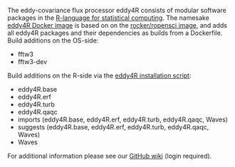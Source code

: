 The eddy-covariance flux processor eddy4R consists of modular software packages in the [R-language for statistical computing](https://www.r-project.org). The namesake [eddy4R Docker image](https://hub.docker.com/r/stefanmet/eddy4r/) is based on on the [rocker/ropensci image](https://hub.docker.com/r/rocker/ropensci), and adds all eddy4R packages and their dependencies as builds from a Dockerfile. Build additions on the OS-side:
- fftw3
- fftw3-dev

Build additions on the R-side via the [eddy4R installation script](https://www.dropbox.com/s/6kiiehesiuozzl8/flow.inst.R?dl=1):
- eddy4R.base
- eddy4R.erf
- eddy4R.turb
- eddy4R.qaqc
- imports (eddy4R.base, eddy4R.erf, eddy4R.turb, eddy4R.qaqc, Waves)
- suggests (eddy4R.base, eddy4R.erf, eddy4R.turb, eddy4R.qaqc, Waves)
- Waves

For additional information please see our [GitHub wiki](https://github.com/NEONInc/NEON-FIU-algorithm/wiki) (login required).
